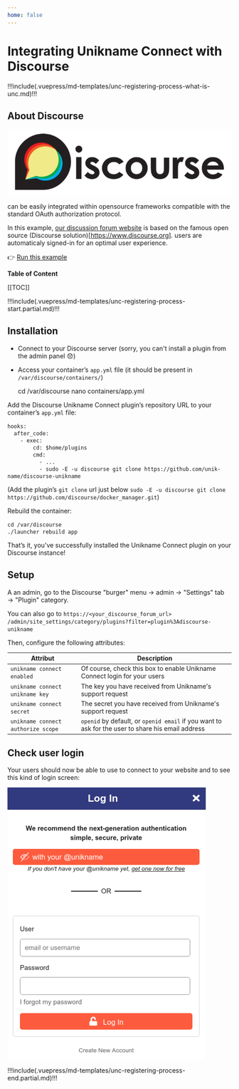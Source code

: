 ```yaml
---
home: false
---
```


# Integrating Unikname Connect with Discourse

!!!include(.vuepress/md-templates/unc-registering-process-what-is-unc.md)!!!

## About Discourse

![Discourse](./discourse-logo-full.png)

<uniknameconnect/> can be easily integrated within opensource frameworks compatible with the standard OAuth authorization protocol.

In this example, [our discussion forum website](https://forum.unikname.com/) is based on the famous open source (Discourse solution)[https://www.discourse.org]. <unikname/> users are automaticaly signed-in for an optimal user experience.

👉 [Run this example](https://forum.unikname.com/)

**Table of Content**

[[TOC]]

!!!include(.vuepress/md-templates/unc-registering-process-start.partial.md)!!!

## Installation

- Connect to your Discourse server (sorry, you can't install a plugin from the admin panel 😞)
- Access your container’s `app.yml` file (it should be present in `/var/discourse/containers/`)

    cd /var/discourse
    nano containers/app.yml

Add the Discourse Unikname Connect plugin’s repository URL to your container’s `app.yml` file:

```
hooks:
  after_code:
    - exec:
        cd: $home/plugins
        cmd:
          - ...
          - sudo -E -u discourse git clone https://github.com/unik-name/discourse-unikname
```

(Add the plugin’s `git clone` url just below `sudo -E -u discourse git clone https://github.com/discourse/docker_manager.git`)

Rebuild the container:

    cd /var/discourse
    ./launcher rebuild app

That’s it, you’ve successfully installed the Unikname Connect plugin on your Discourse instance!

## Setup

A an admin, go to the Discourse "burger" menu → admin → "Settings" tab → "Plugin" category.

You can also go to `https://<your_discourse_forum_url>` `/admin/site_settings/category/plugins?filter=plugin%3Adiscourse-unikname`

Then, configure the following attributes:

| Attribut | Description |
|--------|-----------|
| `unikname connect enabled`  | Of course, check this box to enable Unikname Connect login for your users |
| `unikname connect unikname key` | The key you have received from Unikname's support request |
| `unikname connect secret` | The secret you have received from Unikname's support request |
| `unikname connect authorize scope` | `openid` by default, or `openid email` if you want to ask for the user to share his email address |

## Check user login

Your users should now be able to use <uniknameconnect/> to connect to your website and to see this kind of login screen:

![Discourse with Unikname Connect](./discourse-login-screen-with-unc.png)

!!!include(.vuepress/md-templates/unc-registering-process-end.partial.md)!!!
